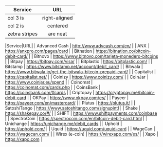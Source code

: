 | Service        | URL           |
| ------------- |:-------------:|
| col 3 is      | right-aligned |
| col 2 is      | centered      |
| zebra stripes | are neat      |

|Service|URL|
|	Advanced Cash	|	http://www.advcash.com/en/	|
|	ANX	|	https://anxpro.com/pages/card	|
|	Bitnation	|	https://bitnation.co/bitcoin-debit-card/	|
|	Bitnovo	|	https://www.bitnovo.com/tarjeta-monedero-bitcoins	|
|	Bitpay	|	https://bitpay.com/visa/	|
|	Bitplastic	|	https://bitplastic.com/	|
|	Bitstamp	|	https://www.bitstamp.net/account/debit_card/	|
|	Bitwala	|	https://www.bitwala.io/get-the-bitwala-bitcoin-prepaid-card/	|
|	Capitalist	|	https://capitalist.net/	|
|	Coinizy	|	https://www.coinizy.com/	|
|	CoinJar	|	https://www.coinjar.eu/spend	|
|	Coinomat	|	https://coinomat.com/cards.php	|
|	CoinsBank	|	https://coinsbank.com/#cards	|
|	Criptopay	|	https://cryptopay.me/bitcoin-debit-card	|
|	OKPay	|	https://www.okpay.com/es/	|
|	Payeer	|	https://payeer.com/en/mastercard/	|
|	Plutus	|	https://plutus.it/	|
|	SatoshiTango	|	https://www.satoshitango.com/signupintl	|
|	Shake	|	https://shakepay.co/#/	|
|	SHIFT	|	https://www.shiftpayments.com/coinbase	|
|	SpectroCoin	|	https://spectrocoin.com/en/bitcoin-debit-card.html	|
|	Unichange	|	https://unichange.me/debit_cards	|
|	Uphold	|	https://uphold.com/	|
|	Uquid	|	https://uquid.com/uquid-card	|
|	WageCan	|	https://wagecan.com/	|
|	Wirex (e-coin)	|	https://wirexapp.com/es/	|
|	Xapo	|	https://xapo.com	|
